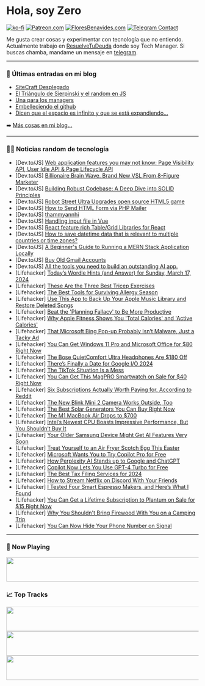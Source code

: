 # Hola, soy Zero

[![ko-fi](https://ko-fi.com/img/githubbutton_sm.svg)](https://ko-fi.com/J3J4N0LUK)
[![Patreon.com](https://img.shields.io/endpoint.svg?url=https%3A%2F%2Fshieldsio-patreon.vercel.app%2Fapi%3Fusername%3Dzerodragon%26type%3Dpatrons&style=for-the-badge)](https://patreon.com/zerodragon)
[![FloresBenavides.com](https://img.shields.io/website?down_message=oops&label=MiBlog&style=for-the-badge&up_message=online&url=https%3A%2F%2Ffloresbenavides.com)](https://floresbenavides.com)
[![Telegram Contact](https://img.shields.io/badge/escr%C3%ADbeme-ZeroDragon-%2326A5E4?style=for-the-badge&logo=telegram)](https://t.me/zerodragon)

Me gusta crear cosas y experimentar con tecnología que no entiendo.
Actualmente trabajo en [ResuelveTuDeuda](http://github.com/resuelve) donde soy Tech Manager.
Si buscas chamba, mandame un mensaje en [telegram](https://t.me/zerodragon).

---

### 📕 Últimas entradas en mi blog
<!-- BLOG-POST-LIST:START -->
- [SiteCraft Desplegado](https://floresbenavides.com/sitecraft-desplegado/)
- [El Triángulo de Sierpinski y el random en JS](https://floresbenavides.com/el-triangulo-de-sierpinski-y-el-random-en-js/)
- [Una para los managers](https://floresbenavides.com/una-para-los-managers/)
- [Embelleciendo el github](https://floresbenavides.com/embelleciendo-el-github/)
- [Dicen que el espacio es infinito y que se está expandiendo…](https://floresbenavides.com/dicen-que-el-espacio-es-infinito-y-que-se-esta-expandiendo/)
<!-- BLOG-POST-LIST:END -->

➡️ [Más cosas en mi blog...](https://floresbenavides.com)

---

### 👨‍💻 Noticias random de tecnología
<!-- TECH-POSTS:START -->
- [Dev.to/JS] [Web application features you may not know: Page Visibility API, User Idle API &amp; Page Lifecycle API](https://dev.to/thefranconiancoder/web-application-features-you-may-not-know-page-visibility-api-user-idle-api-page-lifecycle-api-2h13)
- [Dev.to/JS] [Billionaire Brain Wave. Brand New VSL From 8-Figure Marketer](https://dev.to/samarasinghe/billionaire-brain-wave-brand-new-vsl-from-8-figure-marketer-h8g)
- [Dev.to/JS] [Building Robust Codebase: A Deep Dive into SOLID Principles](https://dev.to/samidev/building-robust-codebase-a-deep-dive-into-solid-principles-2o5g)
- [Dev.to/JS] [Robot Street Ultra Upgrades open source HTML5 game](https://dev.to/webgameguy/robot-street-ultra-upgrades-open-source-html5-game-14kg)
- [Dev.to/JS] [How to Send HTML Form via PHP Mailer](https://dev.to/hmawebdesign/how-to-send-html-form-via-php-mailer-4mf9)
- [Dev.to/JS] [thammyannhi](https://dev.to/thammyannhi/thammyannhi-2oip)
- [Dev.to/JS] [Handling input file in Vue](https://dev.to/shunnnet/handle-input-file-in-vue-51je)
- [Dev.to/JS] [React feature rich Table/Grid Libraries for React](https://dev.to/sharmaprash/react-feature-rich-tablegrid-libraries-for-react-4j2m)
- [Dev.to/JS] [How to save datetime data that is relevant to multiple countries or time zones?](https://dev.to/linhvuquach/how-to-save-datetime-data-that-is-relevant-to-multiple-countries-or-time-zones-54io)
- [Dev.to/JS] [A Beginner&#39;s Guide to Running a MERN Stack Application Locally](https://dev.to/rohitashsingh89/a-beginners-guide-to-running-a-mern-stack-application-locally-59o0)
- [Dev.to/JS] [Buy Old Gmail Accounts](https://dev.to/barrettkeaton423/buy-old-gmail-accounts-i8d)
- [Dev.to/JS] [All the tools you need to build an outstanding AI app.](https://dev.to/aditya_raj_1010/all-the-tools-you-need-to-build-an-outstanding-ai-app-1n62)
- [Lifehacker] [Today’s Wordle Hints &lpar;and Answer&rpar; for Sunday, March 17, 2024](https://lifehacker.com/entertainment/wordle-hint-answer-today)
- [Lifehacker] [These Are the Three Best Tricep Exercises](https://lifehacker.com/health/best-tricep-exercises)
- [Lifehacker] [The Best Tools for Surviving Allergy Season](https://lifehacker.com/home/best-tools-for-surviving-allergy-season)
- [Lifehacker] [Use This App to Back Up Your Apple Music Library and Restore Deleted Songs](https://lifehacker.com/tech/hezel-app-back-up-apple-music)
- [Lifehacker] [Beat the &#39;Planning Fallacy&#39; to Be More Productive](https://lifehacker.com/work/beat-the-planning-fallacy-to-be-more-productive)
- [Lifehacker] [Why Apple Fitness Shows You &#39;Total Calories&#39; and &#39;Active Calories&#39;](https://lifehacker.com/health/active-calories-versus-total-calories)
- [Lifehacker] [That Microsoft Bing Pop-up Probably Isn’t Malware, Just a Tacky Ad](https://lifehacker.com/tech/microsoft-bing-pop-up-probably-isnt-malware)
- [Lifehacker] [You Can Get Windows 11 Pro and Microsoft Office for $80 Right Now](https://lifehacker.com/tech/windows-11-pro-microsoft-office-sale)
- [Lifehacker] [The Bose QuietComfort Ultra Headphones Are $180 Off](https://lifehacker.com/tech/bose-quietcomfort-ultra-headphones-sale)
- [Lifehacker] [There’s Finally a Date for Google I/O 2024](https://lifehacker.com/tech/google-io-2024-announced)
- [Lifehacker] [The TikTok Situation Is a Mess](https://lifehacker.com/tech/the-tiktok-situation-is-a-mess)
- [Lifehacker] [You Can Get This MagPRO Smartwatch on Sale for $40 Right Now](https://lifehacker.com/tech/magpro-smartwatch-sale)
- [Lifehacker] [Six Subscriptions Actually Worth Paying for, According to Reddit](https://lifehacker.com/tech/subscriptions-worth-paying-for-according-to-reddit)
- [Lifehacker] [The New Blink Mini 2 Camera Works Outside, Too](https://lifehacker.com/tech/amazons-new-blink-mini-2-overview)
- [Lifehacker] [The Best Solar Generators You Can Buy Right Now](https://lifehacker.com/home/the-best-solar-generators-for-every-use)
- [Lifehacker] [The M1 MacBook Air Drops to $700](https://lifehacker.com/tech/m1-macbook-air-deal)
- [Lifehacker] [Intel’s Newest CPU Boasts Impressive Performance, But You Shouldn’t Buy It](https://lifehacker.com/tech/intel-core-i9-14900ks-impressive-but-you-shouldnt-buy)
- [Lifehacker] [Your Older Samsung Device Might Get AI Features Very Soon](https://lifehacker.com/tech/older-samsung-devices-getting-ai-features-soon)
- [Lifehacker] [Treat Yourself to an Air Fryer Scotch Egg This Easter](https://lifehacker.com/food-drink/air-fryer-scotch-egg-recipe)
- [Lifehacker] [Microsoft Wants You to Try Copilot Pro for Free](https://lifehacker.com/tech/microsoft-copilot-pro-one-month-free-trial)
- [Lifehacker] [How Perplexity AI Stands up to Google and ChatGPT](https://lifehacker.com/tech/perplexity-ai-versus-google-and-chatgpt)
- [Lifehacker] [Copilot Now Lets You Use GPT-4 Turbo for Free](https://lifehacker.com/tech/copilot-now-lets-you-use-gpt-4-turbo-for-free)
- [Lifehacker] [The Best Tax Filing Services for 2024](https://lifehacker.com/money/best-tax-filing-services)
- [Lifehacker] [How to Stream Netflix on Discord With Your Friends](https://lifehacker.com/entertainment/how-to-stream-netflix-on-discord)
- [Lifehacker] [I Tested Four Smart Espresso Makers, and Here’s What I Found](https://lifehacker.com/tech/smart-espresso-maker-review-roundup)
- [Lifehacker] [You Can Get a Lifetime Subscription to Plantum on Sale for $15 Right Now](https://lifehacker.com/home/plantum-sale)
- [Lifehacker] [Why You Shouldn&#39;t Bring Firewood With You on a Camping Trip](https://lifehacker.com/science/why-you-shouldnt-bring-firewood-with-you)
- [Lifehacker] [You Can Now Hide Your Phone Number on Signal](https://lifehacker.com/tech/how-to-hide-your-phone-number-on-signal)<!-- TECH-POSTS:END -->

---

### 🎵 Now Playing
<a href="https://spotify-now-playing-dun.vercel.app/now-playing?open"><img src="https://spotify-now-playing-dun.vercel.app/now-playing" width="540" height="64"></a>

### 📈 Top Tracks
<a href="https://spotify-now-playing-dun.vercel.app/top-tracks?i=1&open"><img src="https://spotify-now-playing-dun.vercel.app/top-tracks?i=1" width="540" height="64"></a>
<a href="https://spotify-now-playing-dun.vercel.app/top-tracks?i=2&open"><img src="https://spotify-now-playing-dun.vercel.app/top-tracks?i=2" width="540" height="64"></a>
<a href="https://spotify-now-playing-dun.vercel.app/top-tracks?i=3&open"><img src="https://spotify-now-playing-dun.vercel.app/top-tracks?i=3" width="540" height="64"></a>
